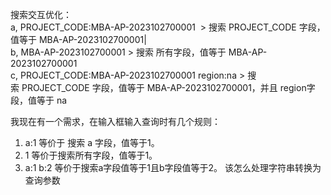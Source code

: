 搜索交互优化：  
a, PROJECT_CODE:MBA-AP-2023102700001  > 搜索 PROJECT_CODE 字段，值等于 MBA-AP-2023102700001|  
b, MBA-AP-2023102700001 > 搜索 所有字段，值等于 MBA-AP-2023102700001  
c, PROJECT_CODE:MBA-AP-2023102700001 region:na > 搜索 PROJECT_CODE 字段，值等于 MBA-AP-2023102700001，并且 region字段，值等于 na


我现在有一个需求，在输入框输入查询时有几个规则：
1. a:1 等价于 搜索 a 字段，值等于1。
2. 1 等价于搜索所有字段，值等于1。
3. a:1 b:2 等价于搜索a字段值等于1且b字段值等于2。
该怎么处理字符串转换为查询参数